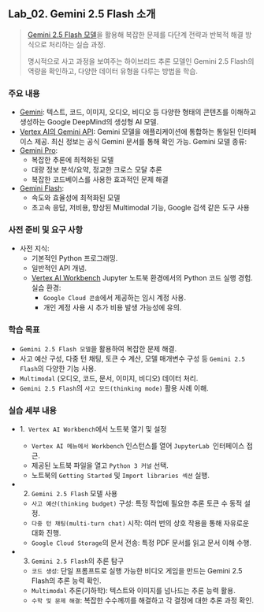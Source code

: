 ## Lab_02. Gemini 2.5 Flash 소개
> [Gemini 2.5 Flash 모델](https://deepmind.google/models/gemini/flash/)을 활용해 복잡한 문제를 다단계 전략과 반복적 해결 방식으로 처리하는 실습 과정.
> 
> 명시적으로 사고 과정을 보여주는 하이브리드 추론 모델인 Gemini 2.5 Flash의 역량을 확인하고, 다양한 데이터 유형을 다루는 방법을 학습.

### 주요 내용
* [Gemini](https://deepmind.google/models/gemini/): 텍스트, 코드, 이미지, 오디오, 비디오 등 다양한 형태의 콘텐츠를 이해하고 생성하는 Google DeepMind의 생성형 AI 모델.
* [Vertex AI의 Gemini API](https://cloud.google.com/vertex-ai/generative-ai/docs/learn/models?hl=ko#gemini-models): Gemini 모델을 애플리케이션에 통합하는 통일된 인터페이스 제공. 최신 정보는 공식 Gemini 문서를 통해 확인 가능.
Gemini 모델 종류:
* [Gemini Pro](https://deepmind.google/technologies/gemini/pro/): 
  * 복잡한 추론에 최적화된 모델 
  * 대량 정보 분석/요약, 정교한 크로스 모달 추론
  * 복잡한 코드베이스를 사용한 효과적인 문제 해결
* [Gemini Flash](https://deepmind.google/models/gemini/flash/): 
  * 속도와 효율성에 최적화된 모델 
  * 초고속 응답, 저비용, 향상된 Multimodal 기능, Google 검색 같은 도구 사용

### 사전 준비 및 요구 사항
* 사전 지식:
  * 기본적인 Python 프로그래밍.
  * 일반적인 API 개념.
  * [Vertex AI Workbench](https://cloud.google.com/vertex-ai/docs/workbench/introduction?hl=ko) Jupyter 노트북 환경에서의 Python 코드 실행 경험.
실습 환경: 
    * `Google Cloud 콘솔`에서 제공하는 임시 계정 사용. 
    * 개인 계정 사용 시 추가 비용 발생 가능성에 유의.

### 학습 목표
* `Gemini 2.5 Flash 모델`을 활용하여 복잡한 문제 해결.
* 사고 예산 구성, 다중 턴 채팅, 토큰 수 계산, 모델 매개변수 구성 등 `Gemini 2.5 Flash`의 다양한 기능 사용.
* `Multimodal` (오디오, 코드, 문서, 이미지, 비디오) 데이터 처리.
* `Gemini 2.5 Flash`의 `사고 모드(thinking mode)` 활용 사례 이해.

### 실습 세부 내용
* 1.` Vertex AI Workbench`에서 노트북 열기 및 설정
  * `Vertex AI 메뉴에서 Workbench` 인스턴스를 열어 `JupyterLab `인터페이스 접근.
  * 제공된 노트북 파일을 열고 `Python 3 커널` 선택.
  * 노트북의 `Getting Started` 및 `Import libraries 섹션` 실행.

* 2. `Gemini 2.5 Flash` 모델 사용
  * `사고 예산(thinking budget)` 구성: 특정 작업에 필요한 추론 토큰 수 동적 설정.
  * `다중 턴 채팅(multi-turn chat)` 시작: 여러 번의 상호 작용을 통해 자유로운 대화 진행.
  * `Google Cloud Storage`의 문서 전송: 특정 PDF 문서를 읽고 문서 이해 수행.

* 3. `Gemini 2.5 Flash`의 추론 탐구
  * `코드 생성`: 단일 프롬프트로 실행 가능한 비디오 게임을 만드는 Gemini 2.5 Flash의 추론 능력 확인.
  * `Multimodal` 추론(기하학): 텍스트와 이미지를 넘나드는 추론 능력 활용.
  * `수학 및 문제 해결`: 복잡한 수수께끼를 해결하고 각 결정에 대한 추론 과정 확인.

